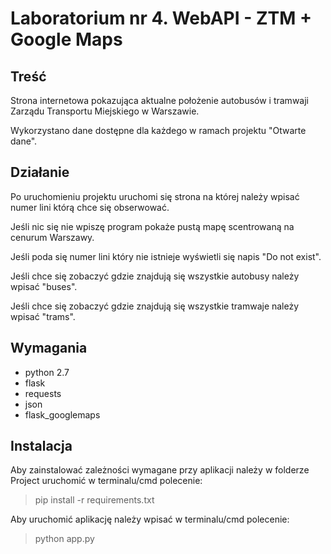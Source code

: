 
# Laboratorium nr 4. WebAPI - ZTM + Google Maps

  
## Treść

Strona internetowa pokazująca aktualne położenie autobusów i tramwaji Zarządu Transportu Miejskiego w Warszawie.

Wykorzystano dane dostępne dla każdego w ramach projektu "Otwarte dane".

 
## Działanie
	
Po uruchomieniu projektu uruchomi się strona na której należy wpisać numer lini którą chce się obserwować.

Jeśli nic się nie wpiszę program pokaże pustą mapę scentrowaną na cenurum Warszawy.

Jeśli poda się numer lini który nie istnieje wyświetli się napis "Do not exist".

Jeśli chce się zobaczyć gdzie znajdują się wszystkie autobusy należy wpisać "buses".

Jeśli chce się zobaczyć gdzie znajdują się wszystkie tramwaje należy wpisać "trams".

## Wymagania

- python 2.7
- flask
- requests
- json
- flask_googlemaps

## Instalacja 
Aby zainstalować zależności wymagane przy aplikacji należy w folderze Project uruchomić w terminalu/cmd polecenie:

> pip install -r requirements.txt

Aby uruchomić aplikację należy wpisać w terminalu/cmd polecenie:

>  python app.py